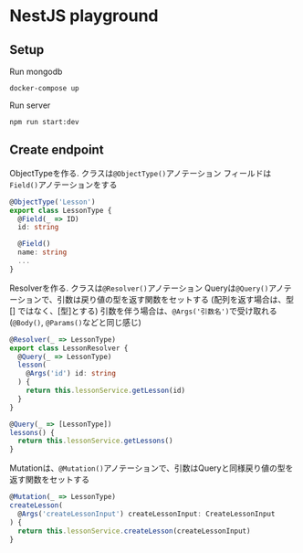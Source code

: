 # NestJS playground

## Setup
Run mongodb

```shell
docker-compose up
```

Run server

```shell
npm run start:dev
```

## Create endpoint

ObjectTypeを作る.
クラスは`@ObjectType()`アノテーション
フィールドは`Field()`アノテーションをする

```ts
@ObjectType('Lesson')
export class LessonType {
  @Field(_ => ID)
  id: string

  @Field()
  name: string
  ...
}
```

Resolverを作る.
クラスは`@Resolver()`アノテーション
Queryは`@Query()`アノテーションで、引数は戻り値の型を返す関数をセットする
(配列を返す場合は、型 \[\] ではなく、\[型\]とする)
引数を伴う場合は、`@Args('引数名')`で受け取れる(`@Body()`, `@Params()`などと同じ感じ)

```ts
@Resolver(_ => LessonType)
export class LessonResolver {
  @Query(_ => LessonType)
  lesson(
    @Args('id') id: string
  ) {
    return this.lessonService.getLesson(id)
  }
}
```

```ts
@Query(_ => [LessonType])
lessons() {
  return this.lessonService.getLessons()
}
```

Mutationは、`@Mutation()`アノテーションで、引数はQueryと同様戻り値の型を返す関数をセットする

```ts
@Mutation(_ => LessonType)
createLesson(
  @Args('createLessonInput') createLessonInput: CreateLessonInput
) {
  return this.lessonService.createLesson(createLessonInput)
}
```
